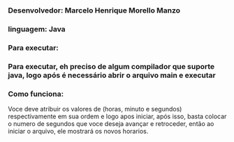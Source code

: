 ### Desenvolvedor: Marcelo Henrique Morello Manzo

### linguagem: Java
### Para executar:
### Para executar, eh preciso de algum compilador que suporte java, logo após é necessário abrir o arquivo main e executar

### Como funciona:
Voce deve atribuir os valores de (horas, minuto e segundos) respectivamente em sua ordem e logo apos iniciar, após isso, basta colocar o numero de segundos que voce deseja avançar e retroceder, então ao iniciar o arquivo, ele mostrará os novos horarios.



